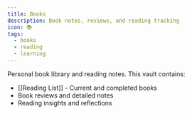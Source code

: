 ```yaml
---
title: Books
description: Book notes, reviews, and reading tracking
icon: 📚
tags:
  - books
  - reading
  - learning
---
```


Personal book library and reading notes. This vault contains:

- [[Reading List]] - Current and completed books
- Book reviews and detailed notes
- Reading insights and reflections
